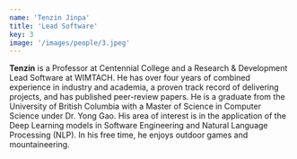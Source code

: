 ```yaml
---
name: 'Tenzin Jinpa'
title: 'Lead Software'
key: 3
image: '/images/people/3.jpeg'
---
```

**Tenzin** is a Professor at Centennial College and a Research & Development Lead Software at WIMTACH. He has over four years of combined experience in industry and academia, a proven track record of delivering projects, and has published peer-review papers. He is a graduate from the University of British Columbia with a Master of Science in Computer Science under Dr. Yong Gao. His area of interest is in the application of the Deep Learning models in Software Engineering and Natural Language Processing (NLP). In his free time, he enjoys outdoor games and mountaineering.
